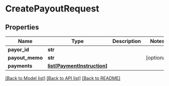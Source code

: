 # CreatePayoutRequest

## Properties
Name | Type | Description | Notes
------------ | ------------- | ------------- | -------------
**payor_id** | **str** |  | 
**payout_memo** | **str** |  | [optional] 
**payments** | [**list[PaymentInstruction]**](PaymentInstruction.md) |  | 

[[Back to Model list]](../README.md#documentation-for-models) [[Back to API list]](../README.md#documentation-for-api-endpoints) [[Back to README]](../README.md)


